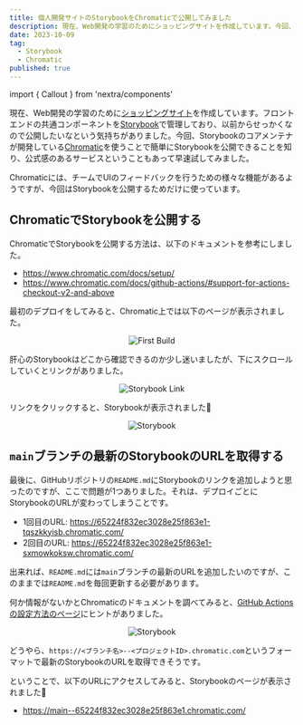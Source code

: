 ```yaml
---
title: 個人開発サイトのStorybookをChromaticで公開してみました
description: 現在、Web開発の学習のためにショッピングサイトを作成しています。今回、Storybookのコアメンテナが開発しているChromaticを使うことで簡単にStorybookを公開できることを知り、公式感のあるサービスということもあって早速試してみました。
date: 2023-10-09
tag:
  - Storybook
  - Chromatic
published: true
---
```


import { Callout } from 'nextra/components'

現在、Web開発の学習のために[ショッピングサイト](https://next-bazaar.vercel.app/)を作成しています。フロントエンドの共通コンポーネントを[Storybook](https://storybook.js.org/)で管理しており、以前からせっかくなので公開したいなという気持ちがありました。今回、Storybookのコアメンテナが開発している[Chromatic](https://www.chromatic.com/)を使うことで簡単にStorybookを公開できることを知り、公式感のあるサービスということもあって早速試してみました。

<Callout type="info">Chromaticには、チームでUIのフィードバックを行うための様々な機能があるようですが、今回はStorybookを公開するためだけに使っています。</Callout>

## ChromaticでStorybookを公開する

ChromaticでStorybookを公開する方法は、以下のドキュメントを参考にしました。

- https://www.chromatic.com/docs/setup/
- https://www.chromatic.com/docs/github-actions/#support-for-actions-checkout-v2-and-above

最初のデプロイをしてみると、Chromatic上では以下のページが表示されました。

<div align="center" style={{ marginTop: "1rem" }}>
  <img src="/images/chromatic/first-build.png" alt="First Build" />
</div>

肝心のStorybookはどこから確認できるのか少し迷いましたが、下にスクロールしていくとリンクがありました。

<div align="center" style={{ marginTop: "1rem" }}>
  <img src="/images/chromatic/storybook-link.png" alt="Storybook Link" />
</div>

リンクをクリックすると、Storybookが表示されました🥳

<div align="center" style={{ marginTop: "1rem" }}>
  <img src="/images/chromatic/storybook.png" alt="Storybook" />
</div>

## `main`ブランチの最新のStorybookのURLを取得する

最後に、GitHubリポジトリの`README.md`にStorybookのリンクを追加しようと思ったのですが、ここで問題が1つありました。それは、デプロイごとにStorybookのURLが変わってしまうことです。

- 1回目のURL: https://65224f832ec3028e25f863e1-tqszkkyisb.chromatic.com/
- 2回目のURL: https://65224f832ec3028e25f863e1-sxmowkoksw.chromatic.com/

出来れば、`README.md`には`main`ブランチの最新のURLを追加したいのですが、このままでは`README.md`を毎回更新する必要があります。

何か情報がないかとChromaticのドキュメントを調べてみると、[GitHub Actionsの設定方法のページ](https://www.chromatic.com/docs/github-actions/#outputs)にヒントがありました。

<div align="center" style={{ marginTop: "1rem" }}>
  <img src="/images/chromatic/latest-storybook-url.png" alt="Storybook" />
</div>

どうやら、`https://<ブランチ名>--<プロジェクトID>.chromatic.com`というフォーマットで最新のStorybookのURLを取得できそうです。

ということで、以下のURLにアクセスしてみると、Storybookのページが表示されました👏

- https://main--65224f832ec3028e25f863e1.chromatic.com/

